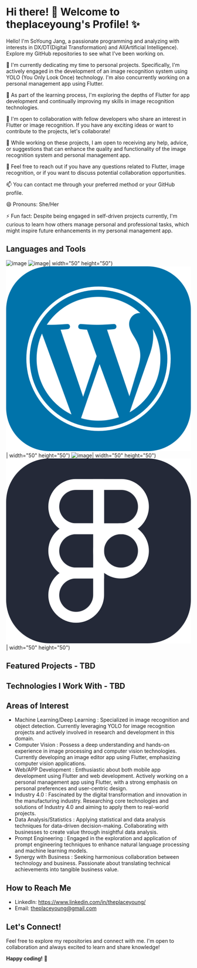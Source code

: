 #  Hi there! 👋 Welcome to theplaceyoung's Profile! ✨ 

Hello! I'm SoYoung Jang, a passionate programming and analyzing with interests in DX/DT(Digital Transformation) and AI(Artificial Intelligence). 
Explore my GitHub repositories to see what I've been working on.

🔭 I'm currently dedicating my time to personal projects. Specifically, I'm actively engaged in the development of an image recognition system using YOLO (You Only Look Once) technology. I'm also concurrently working on a personal management app using Flutter.

🌱 As part of the learning process, I'm exploring the depths of Flutter for app development and continually improving my skills in image recognition technologies.

👯 I'm open to collaboration with fellow developers who share an interest in Flutter or image recognition. If you have any exciting ideas or want to contribute to the projects, let's collaborate!

🤔 While working on these projects, I am open to receiving any help, advice, or suggestions that can enhance the quality and functionality of the image recognition system and personal management app.

💬 Feel free to reach out if you have any questions related to Flutter, image recognition, or if you want to discuss potential collaboration opportunities.

📫 You can contact me through your preferred method or your GitHub profile.

😄 Pronouns: She/Her

⚡ Fun fact: Despite being engaged in self-driven projects currently, I'm curious to learn how others manage personal and professional tasks, which might inspire future enhancements in my personal management app.

## Languages and Tools
![image](https://www.python.org/static/community_logos/python-powered-h-50x65.png)
![image](https://github.com/theplaceyoung/theplaceyoung/assets/48339423/9468e7b2-2834-4044-ad06-8174d0bd3382)| width="50" height="50")
![image](https://github.com/tandpfun/skill-icons/raw/main/icons/Wordpress.svg)| width="50" height="50")
![image](https://github.com/tandpfun/skill-icons/raw/main/icons/Windows-Dark.svg)| width="50" height="50")
![image](https://github.com/tandpfun/skill-icons/raw/main/icons/Figma-Dark.svg)| width="50" height="50")

## Featured Projects - TBD

<!-- ### [Project Name 1](Link to Project 1)
Short description of Project 1.

### [Project Name 2](Link to Project 2)
Short description of Project 2.

### [Project Name 3](Link to Project 3)
Short description of Project 3. -->

## Technologies I Work With - TBD

<!-- - Flutter
- C++
- Python
- JavaScript
- Kotlin
- TypeScript
- Java -->

## Areas of Interest

- Machine Learning/Deep Learning
  : Specialized in image recognition and object detection. Currently leveraging YOLO for image recognition projects and actively involved in research and development in this domain.
- Computer Vision
  : Possess a deep understanding and hands-on experience in image processing and computer vision technologies. Currently developing an image editor app using Flutter, emphasizing computer vision applications. 
- Web/APP Development
  : Enthusiastic about both mobile app development using Flutter and web development. Actively working on a personal management app using Flutter, with a strong emphasis on personal preferences and user-centric design.
- Industry 4.0
  : Fascinated by the digital transformation and innovation in the manufacturing industry. Researching core technologies and solutions of Industry 4.0 and aiming to apply them to real-world projects.
- Data Analysis/Statistics
  : Applying statistical and data analysis techniques for data-driven decision-making. Collaborating with businesses to create value through insightful data analysis.
- Prompt Engineering
  : Engaged in the exploration and application of prompt engineering techniques to enhance natural language processing and machine learning models.
- Synergy with Business
  : Seeking harmonious collaboration between technology and business. Passionate about translating technical achievements into tangible business value.

## How to Reach Me

- LinkedIn: https://www.linkedin.com/in/theplaceyoung/
- Email: theplaceyoung@gmail.com

## Let's Connect!

Feel free to explore my repositories and connect with me. I'm open to collaboration and always excited to learn and share knowledge!

**Happy coding!** 🚀
